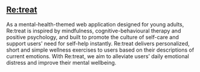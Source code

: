 ## [Re:treat](https://re-treat.github.io/)

As a mental-health-themed web application designed for young adults, Re:treat is inspired by mindfulness, cognitive-behavioural therapy and positive psychology, and built to promote the culture of self-care and support users' need for self-help instantly. Re:treat delivers personalized, short and simple wellness exercises to users based on their descriptions of current emotions. With Re:treat, we aim to alleviate users’ daily emotional distress and improve their mental wellbeing.